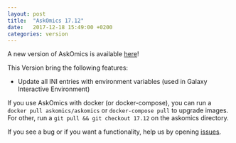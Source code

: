 ```yaml
---
layout: post
title:  "AskOmics 17.12"
date:   2017-12-18 15:49:00 +0200
categories: version
---
```


A new version of AskOmics is available [here](https://github.com/askomics/askomics/releases/tag/17.12)!

This Version bring the following features:

- Update all INI entries with environment variables (used in Galaxy Interactive Environment)


If you use AskOmics with docker (or docker-compose), you can run a `docker pull askomics/askomics` or `docker-compose pull` to upgrade images. For other, run a `git pull && git checkout 17.12` on the askomics directory.

If you see a bug or if you want a functionality, help us by opening [issues](https://github.com/askomics/askomics/issues/new).